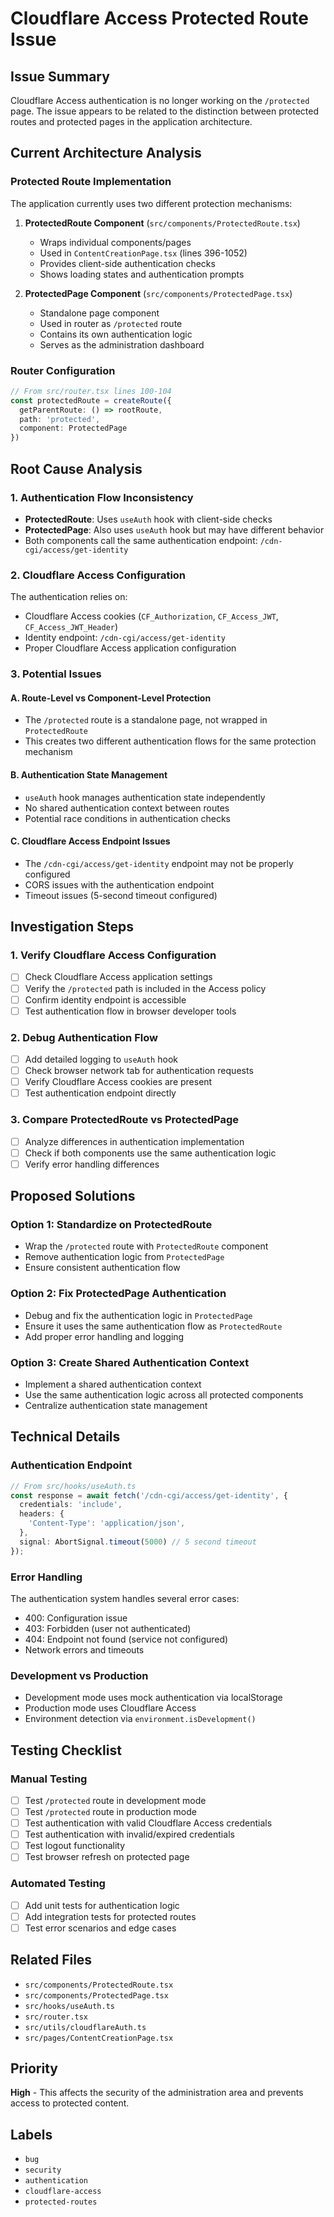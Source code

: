 # Cloudflare Access Protected Route Issue

## Issue Summary
Cloudflare Access authentication is no longer working on the `/protected` page. The issue appears to be related to the distinction between protected routes and protected pages in the application architecture.

## Current Architecture Analysis

### Protected Route Implementation
The application currently uses two different protection mechanisms:

1. **ProtectedRoute Component** (`src/components/ProtectedRoute.tsx`)
   - Wraps individual components/pages
   - Used in `ContentCreationPage.tsx` (lines 396-1052)
   - Provides client-side authentication checks
   - Shows loading states and authentication prompts

2. **ProtectedPage Component** (`src/components/ProtectedPage.tsx`)
   - Standalone page component
   - Used in router as `/protected` route
   - Contains its own authentication logic
   - Serves as the administration dashboard

### Router Configuration
```typescript
// From src/router.tsx lines 100-104
const protectedRoute = createRoute({
  getParentRoute: () => rootRoute,
  path: 'protected',
  component: ProtectedPage
})
```

## Root Cause Analysis

### 1. Authentication Flow Inconsistency
- **ProtectedRoute**: Uses `useAuth` hook with client-side checks
- **ProtectedPage**: Also uses `useAuth` hook but may have different behavior
- Both components call the same authentication endpoint: `/cdn-cgi/access/get-identity`

### 2. Cloudflare Access Configuration
The authentication relies on:
- Cloudflare Access cookies (`CF_Authorization`, `CF_Access_JWT`, `CF_Access_JWT_Header`)
- Identity endpoint: `/cdn-cgi/access/get-identity`
- Proper Cloudflare Access application configuration

### 3. Potential Issues

#### A. Route-Level vs Component-Level Protection
- The `/protected` route is a standalone page, not wrapped in `ProtectedRoute`
- This creates two different authentication flows for the same protection mechanism

#### B. Authentication State Management
- `useAuth` hook manages authentication state independently
- No shared authentication context between routes
- Potential race conditions in authentication checks

#### C. Cloudflare Access Endpoint Issues
- The `/cdn-cgi/access/get-identity` endpoint may not be properly configured
- CORS issues with the authentication endpoint
- Timeout issues (5-second timeout configured)

## Investigation Steps

### 1. Verify Cloudflare Access Configuration
- [ ] Check Cloudflare Access application settings
- [ ] Verify the `/protected` path is included in the Access policy
- [ ] Confirm identity endpoint is accessible
- [ ] Test authentication flow in browser developer tools

### 2. Debug Authentication Flow
- [ ] Add detailed logging to `useAuth` hook
- [ ] Check browser network tab for authentication requests
- [ ] Verify Cloudflare Access cookies are present
- [ ] Test authentication endpoint directly

### 3. Compare ProtectedRoute vs ProtectedPage
- [ ] Analyze differences in authentication implementation
- [ ] Check if both components use the same authentication logic
- [ ] Verify error handling differences

## Proposed Solutions

### Option 1: Standardize on ProtectedRoute
- Wrap the `/protected` route with `ProtectedRoute` component
- Remove authentication logic from `ProtectedPage`
- Ensure consistent authentication flow

### Option 2: Fix ProtectedPage Authentication
- Debug and fix the authentication logic in `ProtectedPage`
- Ensure it uses the same authentication flow as `ProtectedRoute`
- Add proper error handling and logging

### Option 3: Create Shared Authentication Context
- Implement a shared authentication context
- Use the same authentication logic across all protected components
- Centralize authentication state management

## Technical Details

### Authentication Endpoint
```typescript
// From src/hooks/useAuth.ts
const response = await fetch('/cdn-cgi/access/get-identity', {
  credentials: 'include',
  headers: {
    'Content-Type': 'application/json',
  },
  signal: AbortSignal.timeout(5000) // 5 second timeout
});
```

### Error Handling
The authentication system handles several error cases:
- 400: Configuration issue
- 403: Forbidden (user not authenticated)
- 404: Endpoint not found (service not configured)
- Network errors and timeouts

### Development vs Production
- Development mode uses mock authentication via localStorage
- Production mode uses Cloudflare Access
- Environment detection via `environment.isDevelopment()`

## Testing Checklist

### Manual Testing
- [ ] Test `/protected` route in development mode
- [ ] Test `/protected` route in production mode
- [ ] Test authentication with valid Cloudflare Access credentials
- [ ] Test authentication with invalid/expired credentials
- [ ] Test logout functionality
- [ ] Test browser refresh on protected page

### Automated Testing
- [ ] Add unit tests for authentication logic
- [ ] Add integration tests for protected routes
- [ ] Test error scenarios and edge cases

## Related Files
- `src/components/ProtectedRoute.tsx`
- `src/components/ProtectedPage.tsx`
- `src/hooks/useAuth.ts`
- `src/router.tsx`
- `src/utils/cloudflareAuth.ts`
- `src/pages/ContentCreationPage.tsx`

## Priority
**High** - This affects the security of the administration area and prevents access to protected content.

## Labels
- `bug`
- `security`
- `authentication`
- `cloudflare-access`
- `protected-routes`

